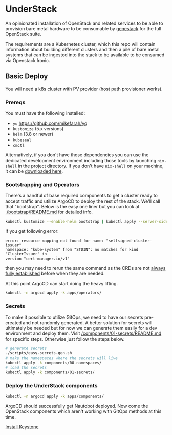 # UnderStack

An opinionated installation of OpenStack and related services to
be able to provision bare metal hardware to be consumable by
[genestack](https://github.com/rackerlabs/genestack) for the
full OpenStack suite.

The requirements are a Kubernetes cluster, which
this repo will contain information about building different
clusters and then a pile of bare metal systems that can
be ingested into the stack to be available to be consumed
via Openstack Ironic.

## Basic Deploy

You will need a k8s cluster with PV provider (host path provisioner works).

### Prereqs

You must have the following installed:

- `yq` <https://github.com/mikefarah/yq>
- `kustomize` (5.x versions)
- `helm` (3.8 or newer)
- `kubeseal`
- `cmctl`

Alternatively, if you don't have those dependencies you can use the dedicated
development environment including those tools by launching `nix-shell` in the
project directory. If you don't have `nix-shell` on your machine, it can be
[downloaded here](https://nixos.org/download.html).

### Bootstrapping and Operators

There's a handful of base required components to get a cluster ready to accept
traffic and utilize ArgoCD to deploy the rest of the stack. We'll call that
"bootstrap". Below is the easy one liner but you can look at
[./bootstrap/README.md](./bootstrap/README.md) for detailed info.

```bash
kubectl kustomize --enable-helm bootstrap | kubectl apply --server-side -f -
```

If you get following error:

```
error: resource mapping not found for name: "selfsigned-cluster-issuer"
namespace: "kube-system" from "STDIN": no matches for kind "ClusterIssuer" in
version "cert-manager.io/v1"
```

then you may need to rerun the same command as the CRDs are not [always fully
established](https://github.com/kubernetes/kubectl/issues/1117)
before when they are needed.

At this point ArgoCD can start doing the heavy lifting.

```bash
kubectl -n argocd apply -k apps/operators/
```

### Secrets

To make it possible to utilize GitOps, we need to have our secrets pre-created
and not randomly generated. A better solution for secrets will ultimately be
needed but for now we can generate them easily for a dev environment and
deploy them. Visit [/components/01-secrets/README.md](./components/01-secrets/README.md)
for specific steps.  Otherwise just follow the steps below.

```bash
# generate secrets
./scripts/easy-secrets-gen.sh
# make the namespaces where the secrets will live
kubectl apply -k components/00-namespaces/
# load the secrets
kubectl apply -k components/01-secrets/
```

### Deploy the UnderStack components

```bash
kubectl -n argocd apply -k apps/components/
```

ArgoCD should successfully get Nautobot deployed. Now come the OpenStack
components which aren't working with GitOps methods at this time.

[Install Keystone](./components/10-keystone/README.md)
